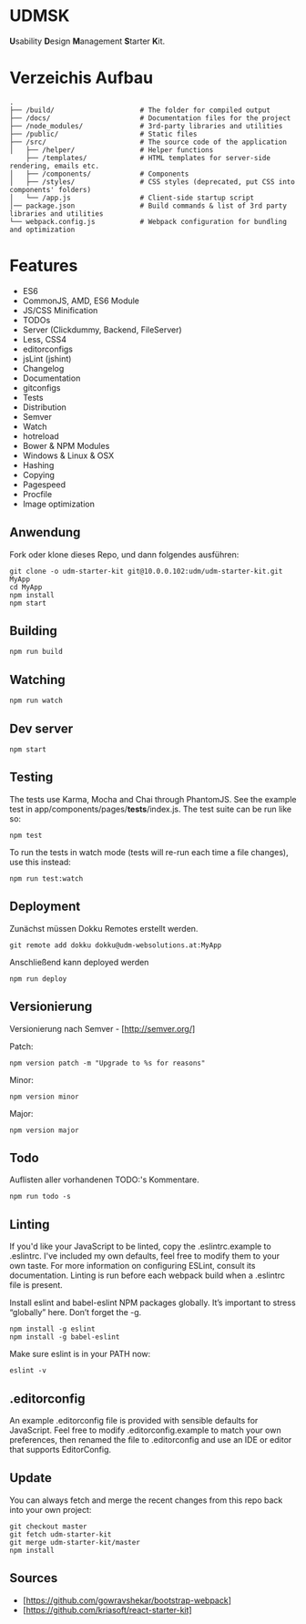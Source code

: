 # UDMSK

**U**sability **D**esign **M**anagement **S**tarter **K**it.

# Verzeichis Aufbau

```
.
├── /build/                     # The folder for compiled output
├── /docs/                      # Documentation files for the project
├── /node_modules/              # 3rd-party libraries and utilities
├── /public/                    # Static files
├── /src/                       # The source code of the application
│   ├── /helper/                # Helper functions
    ├── /templates/             # HTML templates for server-side rendering, emails etc.
│   ├── /components/            # Components
│   ├── /styles/                # CSS styles (deprecated, put CSS into components' folders)
│   └── /app.js                 # Client-side startup script
│── package.json                # Build commands & list of 3rd party libraries and utilities
└── webpack.config.js           # Webpack configuration for bundling and optimization
```

# Features

* ES6
* CommonJS, AMD, ES6 Module
* JS/CSS Minification
* TODOs
* Server (Clickdummy, Backend, FileServer)
* Less, CSS4 
* editorconfigs
* jsLint (jshint)
* Changelog
* Documentation
* gitconfigs
* Tests
* Distribution
* Semver
* Watch
* hotreload
* Bower & NPM Modules
* Windows & Linux & OSX
* Hashing
* Copying
* Pagespeed
* Procfile
* Image optimization

## Anwendung

Fork oder klone dieses Repo, und dann folgendes ausführen:

```
git clone -o udm-starter-kit git@10.0.0.102:udm/udm-starter-kit.git MyApp
cd MyApp
npm install
npm start
```

## Building

```
npm run build 
```

## Watching

```
npm run watch
```

## Dev server

```
npm start
```

## Testing

The tests use Karma, Mocha and Chai through PhantomJS. See the example test in
app/components/pages/__tests__/index.js. The test suite can be run like so:

```
npm test
```

To run the tests in watch mode (tests will re-run each time a file changes), use this instead:

```
npm run test:watch
```


## Deployment

Zunächst müssen Dokku Remotes erstellt werden.

```
git remote add dokku dokku@udm-websolutions.at:MyApp
```

Anschließend kann deployed werden

```
npm run deploy
```

## Versionierung

Versionierung nach Semver - [http://semver.org/]

Patch:

```
npm version patch -m "Upgrade to %s for reasons"
```

Minor: 

```
npm version minor 
```

Major:

```
npm version major
```

## Todo

Auflisten aller vorhandenen TODO:'s Kommentare.

```
npm run todo -s
```

## Linting

If you'd like your JavaScript to be linted, copy the .eslintrc.example to
.eslintrc. I've included my own defaults, feel free to modify them to your own
taste. For more information on configuring ESLint, consult its documentation.
Linting is run before each webpack build when a .eslintrc file is present.

Install eslint and babel-eslint NPM packages globally.
It’s important to stress “globally” here. Don’t forget the -g.

```
npm install -g eslint
npm install -g babel-eslint
```

Make sure eslint is in your PATH now:

```
eslint -v
```


## .editorconfig

An example .editorconfig file is provided with sensible defaults for
JavaScript. Feel free to modify .editorconfig.example to match your own
preferences, then renamed the file to .editorconfig and use an IDE or editor
that supports EditorConfig.

## Update
You can always fetch and merge the recent changes from this repo back into your own project:

```
git checkout master
git fetch udm-starter-kit
git merge udm-starter-kit/master
npm install
```

## Sources

- [https://github.com/gowravshekar/bootstrap-webpack]
- [https://github.com/kriasoft/react-starter-kit]
